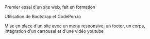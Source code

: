 Premier essai d'un site web, fait en formation

Utilisation de Bootstrap et CodePen.io

Mise en place d'un site avec un menu responsive, un footer, un corps, intégration d'un carrousel et d'une vidéo youtube
